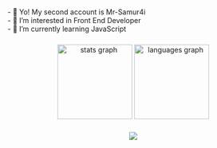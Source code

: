 <h5 align="left"></h5>
- 👋 Yo! My second account is Mr-Samur4i<br>
- 👀 I’m interested in Front End Developer<br>
- 🌱 I’m currently learning JavaScript

###

<div align="center">
  <img src="https://github-readme-stats.vercel.app/api?username=fznshousa&hide_title=false&hide_rank=false&show_icons=true&include_all_commits=true&count_private=true&disable_animations=false&theme=codeSTACKr&locale=en&hide_border=false" height="150" alt="stats graph"  />
  <img src="https://github-readme-stats.vercel.app/api/top-langs/?username=fznshousa&locale=en&hide_title=false&layout=compact&card_width=320&langs_count=5&theme=codeSTACKr&hide_border=false" height="150" alt="languages graph"  />
</div>

###

<div align="center">
  <img src="https://visitor-badge.laobi.icu/badge?page_id=fznshousa/fznshousa"  />
</div>

###
